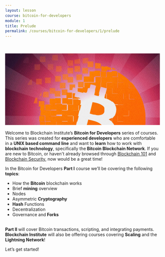 ```yaml
---
layout: lesson
course: bitcoin-for-developers
module: 1
title: Prelude
permalink: /courses/bitcoin-for-developers/1/prelude
---
```

<br>
<br>
<img src="/assets/img/courses/bitcoin-for-developers/Bitcoin-Dev-01.jpg" alt="Bitcoin for Developers"/>

<span class="openingParagraph">Welcome to Blockchain Institute’s <strong>Bitcoin for Developers</strong> series of courses. This series was created for <strong>experienced developers</strong> who are comfortable in a <strong>UNIX based command line</strong> and want to <strong>learn</strong> how to work with <strong>blockchain technology</strong>, specifically the<strong> Bitcoin Blockchain Network</strong>. If you are new to Bitcoin, or haven't already browsed through <a href="/courses/blockchain-101/">Blockchain 101</a> and <a href="/courses/blockchain-security/">Blockchain Security</a>, now would be a great time!</span>

In the Bitcoin for Developers <strong>Part I</strong> course we’ll be covering the following <strong>topics</strong>:
<br>
<ul>
 	<li>How the <strong>Bitcoin</strong> blockchain works</li>
 	<li>Brief <strong>mining</strong> overview</li>
 	<li>Nodes</li>
 	<li>Asymmetric <strong>Cryptography</strong></li>
 	<li><strong>Hash</strong> Functions</li>
 	<li>Decentralization</li>
 	<li>Governance and<strong> Forks</strong></li>
</ul>
<br>
<b>Part II </b>will cover Bitcoin transactions, scripting, and integrating payments. <b>Blockchain Institute</b> will also be offering courses covering <b>Scaling</b> and the <b>Lightning Network</b>!

Let’s get started!

